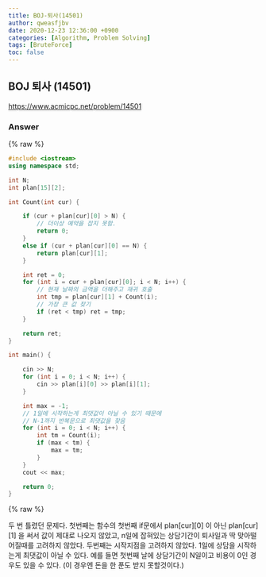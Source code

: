 ```yaml
---
title: BOJ-퇴사(14501)
author: qweasfjbv
date: 2020-12-23 12:36:00 +0900
categories: [Algorithm, Problem Solving]
tags: [BruteForce]
toc: false
---
```


## BOJ 퇴사 (14501)

<https://www.acmicpc.net/problem/14501>

### Answer

{% raw %}
```cpp
#include <iostream>
using namespace std;

int N;
int plan[15][2];

int Count(int cur) {

	if (cur + plan[cur][0] > N) {
		// 더이상 예약을 잡지 못함.
		return 0;
	}
	else if (cur + plan[cur][0] == N) {
		return plan[cur][1];
	}

	int ret = 0;
	for (int i = cur + plan[cur][0]; i < N; i++) {
        // 현재 날짜의 금액을 더해주고 재귀 호출
		int tmp = plan[cur][1] + Count(i);
        // 가장 큰 값 찾기
		if (ret < tmp) ret = tmp;
	}

	return ret;
}

int main() {

	cin >> N;
	for (int i = 0; i < N; i++) {
		cin >> plan[i][0] >> plan[i][1];
	}

	int max = -1;
    // 1일에 시작하는게 최댓값이 아닐 수 있기 때문에
    // N-1까지 반복문으로 최댓값을 찾음
	for (int i = 0; i < N; i++) {
		int tm = Count(i);
		if (max < tm) {
			max = tm;
		}
	}
	cout << max;

	return 0;
}
```
{% raw %}

두 번 틀렸던 문제다.
첫번째는 함수의 첫번째 if문에서 plan[cur][0] 이 아닌 plan[cur][1] 을 써서 값이 제대로 나오지 않았고, n일에 잡혀있는 상담기간이 퇴사일과 딱 맞아떨어질때를 고려하지 않았다.
두번째는 시작지점을 고려하지 않았다. 1일에 상담을 시작하는게 최댓값이 아닐 수 있다. 예를 들면 첫번째 날에 상담기간이 N일이고 비용이 0인 경우도 있을 수 있다. (이 경우엔 돈을 한 푼도 받지 못할것이다.)